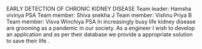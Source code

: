 EARLY DETECTION OF CHRONIC KIDNEY DISEASE
     Team leader: Hamsha vivinya PSA
     Team member: Shiva snekha J
     Team member: Vishnu Priya B 
     Team member: Visva Winchiya PSA
In increasingly busy life kidney disease are grooming as a pandemic in our society.
As a engineer I wish to develop an application and as per their database
we provide a appropriate solution to save their life . 
